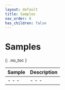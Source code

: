 ```yaml
---
layout: default
title: Samples
nav_order: 8
has_children: false
---
```


# Samples
{: .no_toc }


| Sample | Description |
| --- | --- | 
|  - - - | - - - |




<br/>